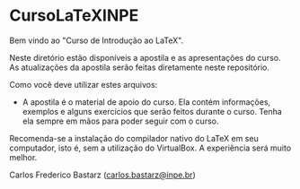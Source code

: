 # CursoLaTeXINPE

Bem vindo ao "Curso de Introdução ao LaTeX".

Neste diretório estão disponíveis a apostila e as apresentações do curso. As atualizações da apostila serão feitas diretamente neste repositório.

Como você deve utilizar estes arquivos:

- A apostila é o material de apoio do curso. Ela contém informações, exemplos e alguns exercícios que serão feitos durante o curso. Tenha ela sempre em mãos para poder seguir com o curso.

Recomenda-se a instalação do compilador nativo do LaTeX em seu computador, isto é, sem a utilização do VirtualBox. A experiência será muito melhor.

Carlos Frederico Bastarz (carlos.bastarz@inpe.br)
